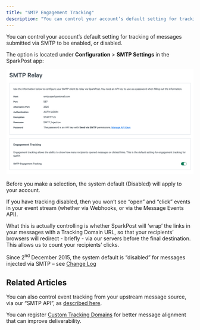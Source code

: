 ```yaml
---
title: "SMTP Engagement Tracking"
description: "You can control your account’s default setting for tracking of messages submitted via SMTP to be enabled or disabled The option is in the Account SMTP Relay page of your Spark Post user interface Before you make a selection the system default Disabled will apply to your account This is..."
---
```


You can control your account’s default setting for tracking of messages submitted via SMTP to be enabled, or disabled.

The option is located under **Configuration** > **SMTP Settings** in the SparkPost app:

![](media/smtp-engagement-tracking/smtp-engagement-tracking.png)

Before you make a selection, the system default (Disabled) will apply to your account.

If you have tracking disabled, then you won’t see “open” and “click” events in your event stream (whether via Webhooks, or via the Message Events API). 

What this is actually controlling is whether SparkPost will ‘wrap’ the links in your messages with a Tracking Domain URL, so that your recipients’ browsers will redirect - briefly - via our servers before the final destination.  This allows us to count your recipients’ clicks.

Since 2<sup>nd</sup> December 2015, the system default is “disabled” for messages injected via SMTP – see [Change Log](https://www.sparkpost.com/docs/tech-resources/change-log-sparkpost/)

## Related Articles

You can also control event tracking from your upstream message source, via our “SMTP API”, as [described here](https://developers.sparkpost.com/api/smtp-api).

You can register [Custom Tracking Domains](https://www.sparkpost.com/docs/tech-resources/enabling-multiple-custom-tracking-domains/) for better message alignment that can improve deliverability.
